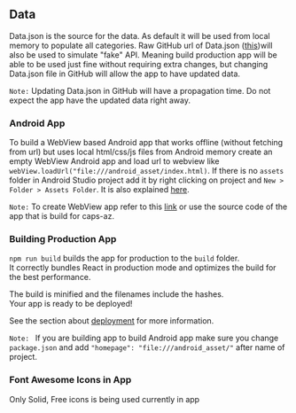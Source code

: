 ## Data

Data.json is the source for the data. As default it will be used from local memory to populate all categories. Raw GitHub url of Data.json ([this](https://raw.githubusercontent.com/elnoor/hashtag-aze/master/src/Data.json))will also be used to simulate "fake" API. Meaning build production app will be able to be used just fine without requiring extra changes, but changing Data.json file in GitHub will allow the app to have updated data.

`Note:` Updating Data.json in GitHub will have a propagation time. Do not expect the app have the updated data right away.

### Android App

To build a WebView based Android app that works offline (without fetching from url) but uses local html/css/js files from Android memory  create an empty WebView Android app and load url to webview like `webView.loadUrl("file:///android_asset/index.html)`.
If there is no `assets` folder in Android Studio project add it by right clicking on project and `New > Folder > Assets Folder`. It is also explained [here](https://abhiandroid.com/androidstudio/create-assets-folder-android-studio-html-files.html).

`Note:` To create WebView app refer to this [link](https://medium.com/@bydlocoder228/react-app-in-android-webview-678ae6e30b92) or use the source code of the app that is build for caps-az.

### Building Production App

`npm run build` builds the app for production to the `build` folder.<br />
It correctly bundles React in production mode and optimizes the build for the best performance.

The build is minified and the filenames include the hashes.<br />
Your app is ready to be deployed!

See the section about [deployment](https://facebook.github.io/create-react-app/docs/deployment) for more information.

`Note: ` If you are building app to build Android app make sure you change `package.json` and add 
  `"homepage": "file:///android_asset/"` after name of project.
  
### Font Awesome Icons in App

Only Solid, Free icons is being used currently in app
